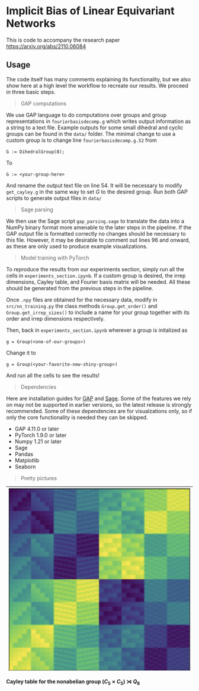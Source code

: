 # Implicit Bias of Linear Equivariant Networks

This is code to accompany the research paper https://arxiv.org/abs/2110.06084

## Usage

The code itself has many comments explaining its functionality, but we also show here at a high level the workflow to recreate our results. We proceed in three basic steps.

> GAP computations

We use GAP language to do computations over groups and group representations in `fourierbasisdecomp.g` which writes output information as a string to a text file. Example outputs for some small dihedral and cyclic groups can be found in the `data/` folder. The minimal change to use a custom group is to change line `fourierbasisdecomp.g.52` from

    G := DihedralGroup(8);

To
    
    G := <your-group-here>

And rename the output text file on line $54$. It will be necessary to modify `get_cayley.g` in the same way to set $G$ to the desired group. Run both GAP scripts to generate output files in `data/`


>Sage parsing

 We then use the Sage script `gap_parsing.sage` to translate the data into a NumPy binary format more amenable to the later steps in the pipeline. If the GAP output file is formatted correctly no changes should be necessary to this file. However, it may be desirable to comment out lines $96$ and onward, as these are only used to produce example visualizations.

> Model training with PyTorch

To reproduce the results from our experiments section, simply run all the cells in `experiments_section.ipynb`. If a custom group is desired, the irrep dimensions, Cayley table, and Fourier basis matrix will be needed. All these should be generated from the previous steps in the pipeline.

Once `.npy` files are obtained for the necessary data, modify in `src/nn_training.py` the class methods `Group.get_order()` and `Group.get_irrep_sizes()` to include a name for your group together with its order and irrep dimensions respectively.

Then, back in `experiments_section.ipynb` wherever a group is initalized as

    g = Group(<one-of-our-groups>)

Change it to

    g = Group(<your-favorite-new-shiny-group>)

And run all the cells to see the results!
> Dependencies

Here are installation guides for [GAP](https://www.gap-system.org/Download/) and [Sage](https://doc.sagemath.org/html/en/installation/). Some of the features we rely on may not be supported in earlier versions, so the latest release is strongly recommended. Some of these dependencies are for visualzations only, so if only the core functionality is needed they can be skipped.

* GAP 4.11.0 or later
* PyTorch 1.9.0 or later 
* Numpy 1.21 or later
* Sage
* Pandas
* Matplotlib
* Seaborn


> Pretty pictures

| ![quilt](figures/quilt.png)
| :--: |
<b> Cayley table for the nonabelian group $(C_5 \times C_5) \rtimes Q_8$</b>
